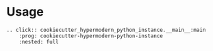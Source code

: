 # Usage

```{eval-rst}
.. click:: cookiecutter_hypermodern_python_instance.__main__:main
    :prog: cookiecutter-hypermodern-python-instance
    :nested: full
```
